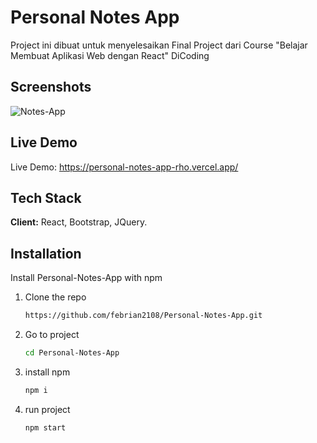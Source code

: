 
# Personal Notes App

Project ini dibuat untuk menyelesaikan Final Project dari Course "Belajar Membuat Aplikasi Web dengan React" DiCoding


## Screenshots

![Notes-App](https://imgur.com/yFjiQoI.jpeg)


## Live Demo

Live Demo: https://personal-notes-app-rho.vercel.app/


## Tech Stack

**Client:** React, Bootstrap, JQuery.
## Installation

Install Personal-Notes-App with npm

1. Clone the repo
   ```sh
   https://github.com/febrian2108/Personal-Notes-App.git
   ```
2. Go to project
   ```sh
   cd Personal-Notes-App
   ```
3. install npm 
   ```sh
   npm i
   ```
4. run project
   ```sh
   npm start
   ```
